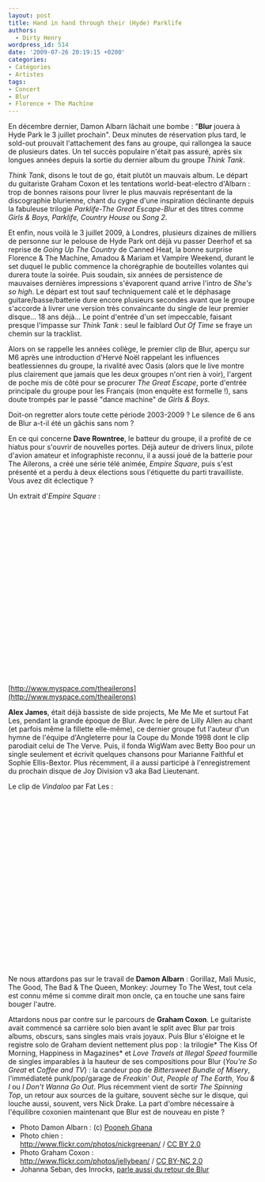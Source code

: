 ```yaml
---
layout: post
title: Hand in hand through their (Hyde) Parklife
authors:
  - Dirty Henry
wordpress_id: 514
date: '2009-07-26 20:19:15 +0200'
categories:
- Catégories
- Artistes
tags:
- Concert
- Blur
- Florence + The Machine
---
```

En décembre dernier, Damon Albarn lâchait une bombe : "__Blur__ jouera à Hyde Park le 3 juillet prochain". Deux minutes de réservation plus tard, le sold-out prouvait l'attachement des fans au groupe, qui rallongea la sauce de plusieurs dates. Un tel succès populaire n'était pas assuré, après six longues années depuis la sortie du dernier album du groupe *Think Tank*.

*Think Tank*, disons le tout de go, était plutôt un mauvais album. Le départ du guitariste Graham Coxon et les tentations world-beat-electro d'Albarn : trop de bonnes raisons pour livrer le plus mauvais représentant de la discographie blurienne, chant du cygne d'une inspiration déclinante depuis la fabuleuse trilogie *Parklife-The Great Escape-Blur* et des titres comme *Girls & Boys, Parklife, Country House* ou *Song 2*.

<img327>

Et enfin, nous voilà le 3 juillet 2009, à Londres, plusieurs dizaines de milliers de personne sur le pelouse de Hyde Park ont déjà vu passer Deerhof et sa reprise de *Going Up The Country* de Canned Heat, la bonne surprise Florence & The Machine, Amadou & Mariam et Vampire Weekend, durant le set duquel le public commence la chorégraphie de bouteilles volantes qui durera toute la soirée. Puis soudain, six années de persistence de mauvaises dernières impressions s'évaporent quand arrive l'intro de *She's so high*. Le départ est tout sauf techniquement calé et le déphasage guitare/basse/batterie dure encore plusieurs secondes avant que le groupe s'accorde à livrer une version très convaincante du single de leur premier disque… 18 ans déjà… Le point d'entrée d'un set impeccable, faisant presque l'impasse sur *Think Tank* : seul le faiblard *Out Of Time* se fraye un chemin sur la tracklist.

<img328>

Alors on se rappelle les années collège, le premier clip de Blur, aperçu sur M6 après une introduction d'Hervé Noël rappelant les influences beatlessiennes du groupe, la rivalité avec Oasis (alors que le live montre plus clairement que jamais que les deux groupes n'ont rien à voir), l'argent de poche mis de côté pour se procurer *The Great Escape*, porte d'entrée principale du groupe pour les Français (mon enquête est formelle !), sans doute trompés par le passé "dance machine" de *Girls & Boys*.

Doit-on regretter alors toute cette période 2003-2009 ? Le silence de 6 ans de Blur a-t-il été un gâchis sans nom ?

En ce qui concerne __Dave Rowntree__, le batteur du groupe, il a profité de ce hiatus pour s'ouvrir de nouvelles portes. Déjà auteur de drivers linux, pilote d'avion amateur et infographiste reconnu, il a aussi joué de la batterie pour The Ailerons, a créé une série télé animée, *Empire Square*, puis s'est présenté et a perdu à deux élections sous l'étiquette du parti travailliste. Vous avez dit éclectique ?

Un extrait d'*Empire Square* :

<object width="425" height="344"><param name="movie" value="http://www.youtube.com/v/69e7JEcGCAM&hl=fr&fs=1&"></param><param name="allowFullScreen" value="true"></param><param name="allowscriptaccess" value="always"></param><embed src="http://www.youtube.com/v/69e7JEcGCAM&hl=fr&fs=1&" type="application/x-shockwave-flash" allowscriptaccess="always" allowfullscreen="true" width="425" height="344"></embed></object>

[http://www.myspace.com/theailerons](http://www.myspace.com/theailerons)

__Alex James__, était déjà bassiste de side projects, Me Me Me et surtout Fat Les, pendant la grande époque de Blur. Avec le père de Lilly Allen au chant (et parfois même la fillette elle-même), ce dernier groupe fut l'auteur d'un hymne de l'équipe d'Angleterre pour la Coupe du Monde 1998 dont le clip parodiait celui de The Verve. Puis, il fonda WigWam avec Betty Boo pour un single seulement et écrivit quelques chansons pour Marianne Faithful et Sophie Ellis-Bextor. Plus récemment, il a aussi participé à l'enregistrement du prochain disque de Joy Division v3 aka Bad Lieutenant.

Le clip de *Vindaloo* par Fat Les :

<object width="425" height="344"><param name="movie" value="http://www.youtube.com/v/0T1pXsJp_go&hl=fr&fs=1&"></param><param name="allowFullScreen" value="true"></param><param name="allowscriptaccess" value="always"></param><embed src="http://www.youtube.com/v/0T1pXsJp_go&hl=fr&fs=1&" type="application/x-shockwave-flash" allowscriptaccess="always" allowfullscreen="true" width="425" height="344"></embed></object>

Ne nous attardons pas sur le travail de __Damon Albarn__ : Gorillaz, Mali Music, The Good, The Bad & The Queen, Monkey: Journey To The West, tout cela est connu même si comme dirait mon oncle, ça en touche une sans faire bouger l'autre. 

Attardons nous par contre sur le parcours de __Graham Coxon__. Le guitariste avait commencé sa carrière solo bien avant le split avec Blur par trois albums, obscurs, sans singles mais vrais joyaux. Puis Blur s'éloigne et le registre solo de Graham devient nettement plus pop : la trilogie* The Kiss Of Morning, Happiness in Magazines* et *Love Travels at Illegal Speed* fourmille de singles imparables à la hauteur de ses compositions pour Blur (*You're So Great* et *Coffee and TV*) : la candeur pop de *Bittersweet Bundle of Misery*, l'immédiateté punk/pop/garage de *Freakin' Out*, *People of The Earth*, *You & I* ou *I Don't Wanna Go Out*. Plus récemment vient de sortir *The Spinning Top*, un retour aux sources de la guitare, souvent sèche sur le disque, qui louche aussi, souvent, vers Nick Drake. La part d'ombre nécessaire à l'équilibre coxonien maintenant que Blur est de nouveau en piste ?

- Photo Damon Albarn : (c) [Pooneh Ghana](http://www.flickr.com/photos/pooneh/)
- Photo chien : <div xmlns:cc="http://creativecommons.org/ns#" about="http://www.flickr.com/photos/nickgreenan/3687707587/"><a rel="cc:attributionURL" href="http://www.flickr.com/photos/nickgreenan/">http://www.flickr.com/photos/nickgreenan/</a> / <a rel="license" href="http://creativecommons.org/licenses/by/2.0/">CC BY 2.0</a></div>
- Photo Graham Coxon : <div xmlns:cc="http://creativecommons.org/ns#" about="http://www.flickr.com/photos/jellybean/3683285292/"><a rel="cc:attributionURL" href="http://www.flickr.com/photos/jellybean/">http://www.flickr.com/photos/jellybean/</a> / <a rel="license" href="http://creativecommons.org/licenses/by-nc/2.0/">CC BY-NC 2.0</a></div>
- Johanna Seban, des Inrocks, [parle aussi du retour de Blur](http://www.lesinrocks.com/2009/07/08/musique/concerts/on-y-etait-le-retour-de-blur-1139175/)
